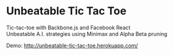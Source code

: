 Unbeatable Tic Tac Toe
=======================

Tic-tac-toe with Backbone.js and Facebook React  
Unbeatable A.I. strategies using Minimax and Alpha Beta pruning  

Demo: http://unbeatable-tic-tac-toe.herokuapp.com/  